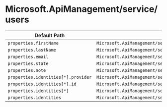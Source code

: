 # Microsoft.ApiManagement/service/users

| Default Path | Alias |
|---|---|
| `properties.firstName` | `Microsoft.ApiManagement/service/users/firstName` |
| `properties.lastName` | `Microsoft.ApiManagement/service/users/lastName` |
| `properties.email` | `Microsoft.ApiManagement/service/users/email` |
| `properties.state` | `Microsoft.ApiManagement/service/users/state` |
| `properties.note` | `Microsoft.ApiManagement/service/users/note` |
| `properties.identities[*].provider` | `Microsoft.ApiManagement/service/users/identities[*].provider` |
| `properties.identities[*].id` | `Microsoft.ApiManagement/service/users/identities[*].id` |
| `properties.identities[*]` | `Microsoft.ApiManagement/service/users/identities[*]` |
| `properties.identities` | `Microsoft.ApiManagement/service/users/identities` |

